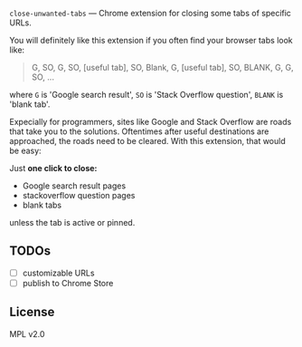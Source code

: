 `close-unwanted-tabs` — Chrome extension for closing some tabs of specific URLs.

You will definitely like this extension if you often find your browser tabs look like:

>G, SO, G, SO, [useful tab], SO, Blank, G, [useful tab], SO, BLANK, G, G, SO, ...

where `G` is 'Google search result', `SO` is 'Stack Overflow question', `BLANK` is 'blank tab'.

Expecially for programmers, sites like Google and Stack Overflow are roads that take you to the solutions. Oftentimes after useful destinations are approached, the roads need to be cleared. With this extension, that would be easy:

Just **one click to close:**

- Google search result pages
- stackoverflow question pages
- blank tabs

unless the tab is active or pinned.

## TODOs

- [ ] customizable URLs
- [ ] publish to Chrome Store

## License

MPL v2.0

